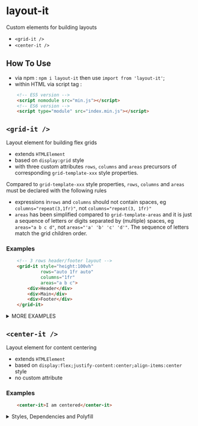 # layout-it
Custom elements for building layouts
- `<grid-it />`
- `<center-it />`

## How To Use
- via npm : `npm i layout-it` then use `import from 'layout-it'`;
- within HTML via script tag :
```html
    <!-- ES5 version -->
    <script nomodule src="min.js"></script>
    <!-- ES6 version -->
    <script type="module" src="index.min.js"></script>
```

## `<grid-it />`
Layout element for building flex grids
- extends `HTMLElement`
- based on `display:grid` style
- with three custom attributes `rows`, `columns` and `areas` precursors of corresponding `grid-template-xxx` style properties.

Compared to `grid-template-xxx` style properties, `rows`, `columns` and `areas` must be declared with the following rules
- expressions in`rows` and `columns` should not contain spaces, eg `columns="repeat(3,1fr)"`, not `columns="repeat(3, 1fr)"`
- `areas` has been simplified compared to `grid-template-areas` and it is just a sequence of letters or digits separated by (multiple) spaces, eg `areas="a b c d"`, not  `areas="'a' 'b' 'c' 'd'"`. The sequence of letters match the grid children order. 
### Examples
```html
    <!-- 3 rows header/footer layout -->
    <grid-it style="height:100vh"
             rows="auto 1fr auto"
             columns="1fr"
             areas="a b c">
        <div>Header</div>
        <div>Main</div>
        <div>Footer</div>
    </grid-it>
```
<details>
 <summary>MORE EXAMPLES</summary>
 
```html
    <!-- 3 rows header/footer layout with left column
         Note : expressions should not contain space characters
                eg minmax(min-content, 33%) will not work -->
    <grid-it style="height:100vh"
             rows="auto 1fr auto"
             columns="minmax(min-content,33%) 1fr"
             areas="a a b c d d">
        <div>Header</div>
        <div>Left</div>
        <div>Main</div>
        <div>Footer</div>
    </grid-it>

    <!-- 3 rows header/footer with 3 main equal columns
         Note : attributes supports multiple spaces
                except for expression (see upper)-->
    <grid-it style="height:100vh"
             rows="auto 1fr auto"
             columns="repeat(3,1fr)"
             areas="a a a   b c d   e e e">
        <div>Header</div>
        <div>Left</div>
        <div>Main</div>
        <div>Right</div>
        <div>Footer</div>
    </grid-it>
```
</details>

## `<center-it />`
Layout element for content centering
- extends `HTMLElement`
- based on `display:flex;justify-content:center;align-items:center` style
- no custom attribute

### Examples
```html
    <center-it>I am centered</center-it>
```
<details>
  <summary>Styles, Dependencies and Polyfill</summary>
  
  ### Default styles
  **_layout-it_** uses a default style
  ```css
      html, body {
              padding:0;
              margin:0;
          }
      *, *::before, *::after {
          box-sizing: border-box;
      }
  ```
  
  ### Dependency
  - [ustyler](https://github.com/WebReflection/ustyler) for inserting the default style in the head tag.
  
  ### custom-elements polyfills
  See [WebReflection/custom-elements](https://github.com/WebReflection/custom-elements#how-to-polyfill)  
</details>






